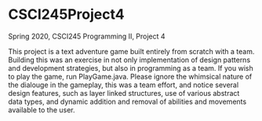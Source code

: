 # CSCI245Project4

Spring 2020, CSCI245 Programming II, Project 4

This project is a text adventure game built entirely from scratch with a team. Building
this was an exercise in not only implementation of design patterns and development strategies,
but also in programming as a team. If you wish to play the game, run PlayGame.java. Please ignore
the whimsical nature of the dialouge in the gameplay, this was a team effort, and notice several
design features, such as layer linked structures, use of various abstract data types, and 
dynamic addition and removal of abilities and movements available to the user. 
